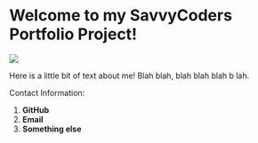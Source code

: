 # Welcome to my SavvyCoders Portfolio Project!



![](https://i.ytimg.com/vi/aaqzPMOd_1g/maxresdefault.jpg)


Here is a little bit of text about me!
Blah blah, blah blah blah b  lah.


Contact Information:
1. **GitHub**
2. **Email**
3. **Something else**

